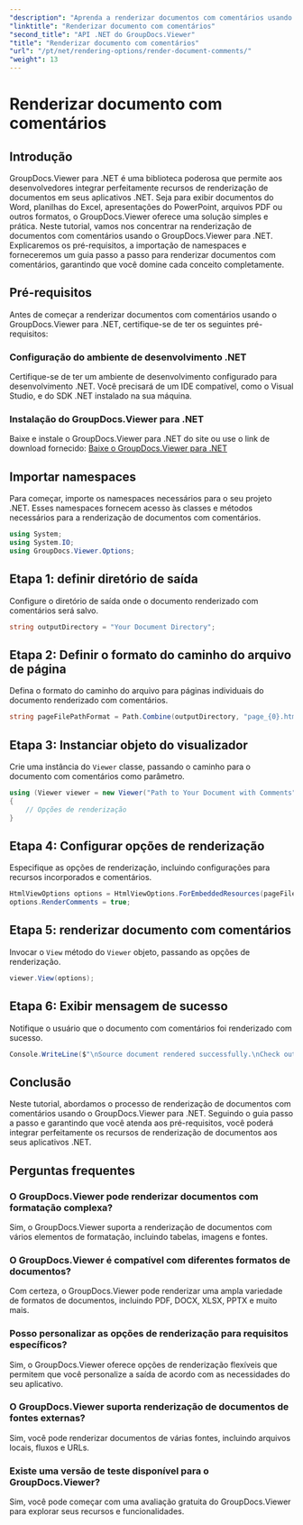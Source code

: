 ```yaml
---
"description": "Aprenda a renderizar documentos com comentários usando o GroupDocs.Viewer para .NET. Siga nosso guia passo a passo para uma integração perfeita."
"linktitle": "Renderizar documento com comentários"
"second_title": "API .NET do GroupDocs.Viewer"
"title": "Renderizar documento com comentários"
"url": "/pt/net/rendering-options/render-document-comments/"
"weight": 13
---
```


# Renderizar documento com comentários

## Introdução
GroupDocs.Viewer para .NET é uma biblioteca poderosa que permite aos desenvolvedores integrar perfeitamente recursos de renderização de documentos em seus aplicativos .NET. Seja para exibir documentos do Word, planilhas do Excel, apresentações do PowerPoint, arquivos PDF ou outros formatos, o GroupDocs.Viewer oferece uma solução simples e prática.
Neste tutorial, vamos nos concentrar na renderização de documentos com comentários usando o GroupDocs.Viewer para .NET. Explicaremos os pré-requisitos, a importação de namespaces e forneceremos um guia passo a passo para renderizar documentos com comentários, garantindo que você domine cada conceito completamente.
## Pré-requisitos
Antes de começar a renderizar documentos com comentários usando o GroupDocs.Viewer para .NET, certifique-se de ter os seguintes pré-requisitos:
### Configuração do ambiente de desenvolvimento .NET
Certifique-se de ter um ambiente de desenvolvimento configurado para desenvolvimento .NET. Você precisará de um IDE compatível, como o Visual Studio, e do SDK .NET instalado na sua máquina.
### Instalação do GroupDocs.Viewer para .NET
Baixe e instale o GroupDocs.Viewer para .NET do site ou use o link de download fornecido:
[Baixe o GroupDocs.Viewer para .NET](https://releases.groupdocs.com/viewer/net/)

## Importar namespaces
Para começar, importe os namespaces necessários para o seu projeto .NET. Esses namespaces fornecem acesso às classes e métodos necessários para a renderização de documentos com comentários.
```csharp
using System;
using System.IO;
using GroupDocs.Viewer.Options;
```

## Etapa 1: definir diretório de saída
Configure o diretório de saída onde o documento renderizado com comentários será salvo.
```csharp
string outputDirectory = "Your Document Directory";
```
## Etapa 2: Definir o formato do caminho do arquivo de página
Defina o formato do caminho do arquivo para páginas individuais do documento renderizado com comentários.
```csharp
string pageFilePathFormat = Path.Combine(outputDirectory, "page_{0}.html");
```
## Etapa 3: Instanciar objeto do visualizador
Crie uma instância do `Viewer` classe, passando o caminho para o documento com comentários como parâmetro.
```csharp
using (Viewer viewer = new Viewer("Path to Your Document with Comments"))
{
    // Opções de renderização
}
```
## Etapa 4: Configurar opções de renderização
Especifique as opções de renderização, incluindo configurações para recursos incorporados e comentários.
```csharp
HtmlViewOptions options = HtmlViewOptions.ForEmbeddedResources(pageFilePathFormat);
options.RenderComments = true;
```
## Etapa 5: renderizar documento com comentários
Invocar o `View` método do `Viewer` objeto, passando as opções de renderização.
```csharp
viewer.View(options);
```
## Etapa 6: Exibir mensagem de sucesso
Notifique o usuário que o documento com comentários foi renderizado com sucesso.
```csharp
Console.WriteLine($"\nSource document rendered successfully.\nCheck output in {outputDirectory}.");
```

## Conclusão
Neste tutorial, abordamos o processo de renderização de documentos com comentários usando o GroupDocs.Viewer para .NET. Seguindo o guia passo a passo e garantindo que você atenda aos pré-requisitos, você poderá integrar perfeitamente os recursos de renderização de documentos aos seus aplicativos .NET.
## Perguntas frequentes
### O GroupDocs.Viewer pode renderizar documentos com formatação complexa?
Sim, o GroupDocs.Viewer suporta a renderização de documentos com vários elementos de formatação, incluindo tabelas, imagens e fontes.
### O GroupDocs.Viewer é compatível com diferentes formatos de documentos?
Com certeza, o GroupDocs.Viewer pode renderizar uma ampla variedade de formatos de documentos, incluindo PDF, DOCX, XLSX, PPTX e muito mais.
### Posso personalizar as opções de renderização para requisitos específicos?
Sim, o GroupDocs.Viewer oferece opções de renderização flexíveis que permitem que você personalize a saída de acordo com as necessidades do seu aplicativo.
### O GroupDocs.Viewer suporta renderização de documentos de fontes externas?
Sim, você pode renderizar documentos de várias fontes, incluindo arquivos locais, fluxos e URLs.
### Existe uma versão de teste disponível para o GroupDocs.Viewer?
Sim, você pode começar com uma avaliação gratuita do GroupDocs.Viewer para explorar seus recursos e funcionalidades.